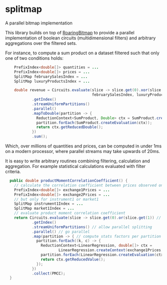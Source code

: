 # splitmap
A parallel bitmap implementation

This library builds on top of [RoaringBitmap](https://github.com/RoaringBitmap/RoaringBitmap) to provide a parallel implementation of boolean circuits (multidimensional filters) and arbitrary aggregations over the filtered sets.

For instance, to compute a sum product on a dataset filtered such that only one of two conditions holds:
```java
    PrefixIndex<double[]> quantities = ...
    PrefixIndex<double[]> prices = ...
    SplitMap februarySalesIndex = ...
    SplitMap luxuryProductsIndex = ...

    double revenue = Circuits.evaluate(slice -> slice.get(0).xor(slice.get(1)), 
                                       februarySalesIndex, luxuryProductsIndex)
            .getIndex()
            .streamUniformPartitions()
            .parallel()
            .mapToDouble(partition -> {
              ReductionContext<SumProduct, Double> ctx = SumProduct.createContext(pi1, pi2);
              partition.forEach(SumProduct.createEvaluation(ctx));
              return ctx.getReducedDouble();
            })
            .sum();
```

Which, over millions of quantities and prices, can be computed in under 1ms on a modern processor, where parallel streams may take upwards of 20ms.

It is easy to write arbitrary routines combining filtering, calculation and aggregation. For example statistical calculations evaluated with filter criteria.

```java
  public double productMomentCorrelationCoefficient() {
    // calculate the correlation coefficient between prices observed on different exchanges
    PrefixIndex<double[]> exchange1Prices = ...
    PrefixIndex<double[]> exchange2Prices = ...
    // but only for instrument1 or market1
    SplitMap instrument1Index = ...
    SplitMap market1Index = ...
    // evaluate product moment correlation coefficient 
    return Circuits.evaluate(slice -> slice.get(0).or(slice.get(1)) // filter criteria
            .getIndex()
            .streamUniformPartitions() // allow parallel splitting
            .parallel() // go parallel
            .map(partition -> { // compute stats factors per partition
              partition.forEach((k, c) -> {
                ReductionContext<LinearRegression, double[]> ctx = 
                        LinearRegression.createContext(exchange1Prices, exchange2Prices);
                partition.forEach(LinearRegression.createEvaluation(ctx));
                return ctx.getReducedValue();
              });
            })
            .collect(PMCC);
  }
```

